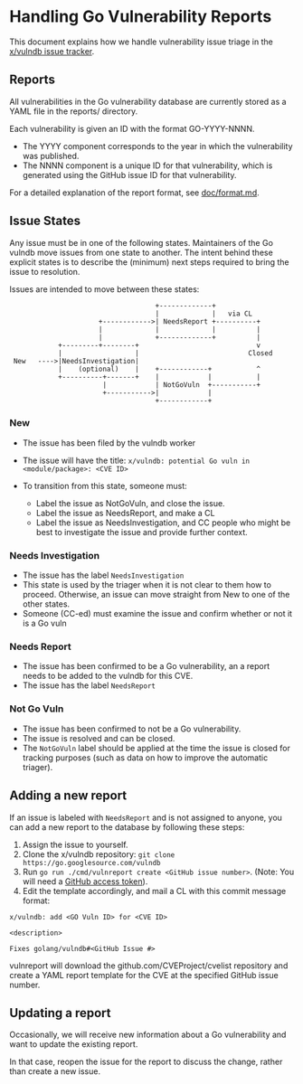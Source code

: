 # Handling Go Vulnerability Reports

This document explains how we handle vulnerability issue triage in the
[x/vulndb issue tracker](http://github.com/golang/vulndb).

## Reports

All vulnerabilities in the Go vulnerability database are currently stored as a
YAML file in the reports/ directory.

Each vulnerability is given an ID with the format GO-YYYY-NNNN.

- The YYYY component corresponds to the year in which the vulnerability was
  published.
- The NNNN component is a unique ID for that vulnerability, which is generated
  using the GitHub issue ID for that vulnerability.

For a detailed explanation of the report format, see [doc/format.md](format.md).

## Issue States

Any issue must be in one of the following states. Maintainers of the Go vulndb
move issues from one state to another. The intent behind these explicit states
is to describe the (minimum) next steps required to bring the issue to
resolution.

Issues are intended to move between these states:

```
                                    +-------------+
                                    |             |   via CL
                      +------------>| NeedsReport +----------+
                      |             |             |          |
                      |             +-------------+          |
            +---------+--------+                             v
            |                  |                           Closed
 New   ---->|NeedsInvestigation|
            |    (optional)    |    +------------+           ^
            +----------+-------+    |            |           |
                       |            | NotGoVuln  +-----------+
                       +----------->|            |
                                    +------------+
```

### New

- The issue has been filed by the vulndb worker
- The issue will have the title: `x/vulndb: potential Go vuln in <module/package>: <CVE ID>`
- To transition from this state, someone must:

  - Label the issue as NotGoVuln, and close the issue.
  - Label the issue as NeedsReport, and make a CL
  - Label the issue as NeedsInvestigation, and CC people who might be best to
    investigate the issue and provide further context.

### Needs Investigation

- The issue has the label `NeedsInvestigation`
- This state is used by the triager when it is not clear to them how to
  proceed. Otherwise, an issue can move straight from New to one of the other
  states.
- Someone (CC-ed) must examine the issue and confirm whether or not it is a Go vuln

### Needs Report

- The issue has been confirmed to be a Go vulnerability, an a report needs to
  be added to the vulndb for this CVE.
- The issue has the label `NeedsReport`

### Not Go Vuln

- The issue has been confirmed to not be a Go vulnerability.
- The issue is resolved and can be closed.
- The `NotGoVuln` label should be applied at the time the issue is closed for
  tracking purposes (such as data on how to improve the automatic triager).

## Adding a new report

If an issue is labeled with `NeedsReport` and is not assigned to anyone, you
can add a new report to the database by following these steps:

1. Assign the issue to yourself.
2. Clone the x/vulndb repository: `git clone https://go.googlesource.com/vulndb`
3. Run `go run ./cmd/vulnreport create <GitHub issue number>`. (Note: You will need a
   [GitHub access token](https://docs.github.com/en/authentication/keeping-your-account-and-data-secure/creating-a-personal-access-token)).
4. Edit the template accordingly, and mail a CL with this commit message format:

```
x/vulndb: add <GO Vuln ID> for <CVE ID>

<description>

Fixes golang/vulndb#<GitHub Issue #>
```

vulnreport will download the github.com/CVEProject/cvelist repository and
create a YAML report template for the CVE at the specified GitHub issue number.

## Updating a report

Occasionally, we will receive new information about a Go vulnerability and want
to update the existing report.

In that case, reopen the issue for the report to discuss the change, rather
than create a new issue.
